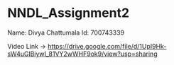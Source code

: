 # NNDL_Assignment2

Name: Divya Chattumala
Id: 700743339

Video Link ->  https://drive.google.com/file/d/1UpI9Hk-sW4uGlBiywI_81VY2wWHF9ok9/view?usp=sharing
